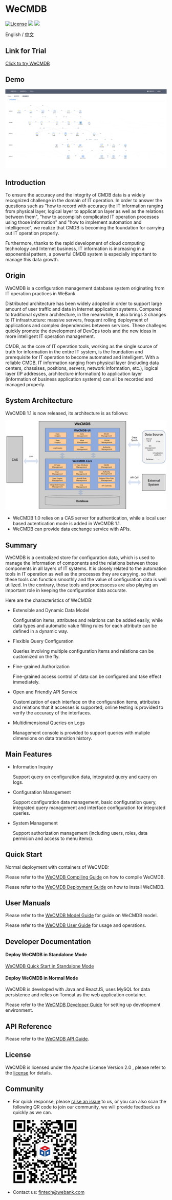 # WeCMDB

[![License](https://img.shields.io/badge/License-Apache%202.0-blue.svg)](https://opensource.org/licenses/Apache-2.0)
![](https://img.shields.io/badge/language-java-orange.svg)
![](https://img.shields.io/badge/language-vue-green.svg)

English / [中文](README.md)

## Link for Trial
[Click to try WeCMDB](http://106.53.80.138/cmdb/index.html#/)<br>

## Demo
<img src="./cmdb-wiki/docs/manual/images/ci-data-management.gif" />

## Introduction
To ensure the accuracy and the integrity of CMDB data is a widely recognized challenge in the domain of IT operation. In order to answer the questions such as "how to record with accuracy the IT information ranging from physical layer, logical layer to application layer as well as the relations between them", "how to accomplish complicated IT operation processes using those information" and "how to implement automation and intelligence", we realize that CMDB is becoming the foundation for carrying out IT operation properly. 

Furthermore, thanks to the rapid development of cloud computing technology and Internet business, IT information is increasing in a exponential pattern, a powerful CMDB system is especially important to manage this data growth. 

## Origin
WeCMDB is a configuration management database system originating from IT operation practices in WeBank. 

Distributed architecture has been widely adopted in order to support large amount of user traffic and data in Internet application systems. Compared to traditional system architecture, in the meanwhile, it also brings 3 changes to IT infrastructure: massive servers, frequent rolling deployment of applications and complex dependencies between services. These challeges quickly promote the development of DevOps tools and the new ideas in more intelligent IT operation management.

CMDB, as the core of IT operation tools, working as the single source of truth for information in the entire IT system, is the foundation and prerequisite for IT operation to become automated and intelligent. With a reliable CMDB, IT information ranging from physical layer (including data centers, chassises, positions, servers, network information, etc.), logical layer (IP addresses, architecture information) to application layer (information of business application systems) can all be recorded and managed properly.

## System Architecture
WeCMDB 1.1 is now released, its architecture is as follows: 

![WeCMDB System Architecture](cmdb-wiki/images/wecmdb_arch_en.png) 

- WeCMDB 1.0 relies on a CAS server for authentication, while a local user based autentication mode is added in WeCMDB 1.1.
- WeCMDB can provide data exchange service with APIs.

## Summary
WeCMDB is a centralized store for configuration data, which is used to manage the information of components and the relations between those components in all layers of IT systems. It is closely related to the automation tools in IT operation as well as the processes they are caryying, so that these tools can function smoothly and the value of configuration data is well utilized. In the contrary, those tools and processcess are also playing an important role in keeping the configuration data accurate.

Here are the characteristics of WeCMDB:

- Extensible and Dynamic Data Model

  Configuration items, attributes and relations can be added easily, while data types and automatic value filling rules for each attribute can be defined in a dynamic way. 

- Flexible Query Configuration

  Queries involving multiple configuration items and relations can be customized on the fly.
  
- Fine-grained Authorization

  Fine-grained access control of data can be configured and take effect immediately.
  
- Open and Friendly API Service

  Customization of each interface on the configuration items, attributes and relations that it accesses is supported; online testing is provided to verify the accuracy of the interfaces.
  
- Multidimensional Queries on Logs

  Management console is provided to support queries with muliple dimensions on data transition history.

## Main Features
- Information Inquiry

  Support query on configuration data, integrated query and query on logs. 

- Configuration Management

  Support configuration data management, basic configuration query, integrated query management and interface configuration for integrated queries.

- System Management

  Support authorization management (including users, roles, data permision and access to menu items).
  
## Quick Start
Normal deployment with containers of WeCMDB:

Please refer to the [WeCMDB Compiling Guide](cmdb-wiki/docs/install/wecmdb_compile_guide.md) on how to compile WeCMDB.

Please refer to the [WeCMDB Deployment Guide](cmdb-wiki/docs/install/wecmdb_install_guide.md) on how to install WeCMDB.

## User Manuals
Please refer to the [WeCMDB Model Guide](cmdb-wiki/docs/manual/wecmdb_model_guide.md) for guide on WeCMDB model.

Please refer to the [WeCMDB User Guide](cmdb-wiki/docs/manual/wecmdb_user_guide.md) for usage and operations.

## Developer Documentation
#### Deploy WeCMDB in Standalone Mode
[WeCMDB Quick Start in Standalone Mode](cmdb-wiki/docs/developer/wecmdb_local_standalone_guide.md)

#### Deploy WeCMDB in Normal Mode
WeCMDB is developed with Java and ReactJS, uses MySQL for data persistence and relies on Tomcat as the web application container.

Please refer to the [WeCMDB Developer Guide](cmdb-wiki/docs/developer/wecmdb_developer_guide.md) for setting up development environment.

## API Reference
Please refer to the [WeCMDB API Guide](cmdb-wiki/docs/api/wecmdb_api_guide.md).

## License
WeCMDB is licensed under the Apache License Version 2.0 , please refer to the [license](LICENSE) for details.

## Community
- For quick response, please [raise an issue](https://github.com/WeBankPartners/we-cmdb/issues/new/choose) to us, or you can also scan the following QR code to join our community, we will provide feedback as quickly as we can.

  <div align="left">
  <img src="cmdb-wiki/images/wecube_qr_code.png"  height="200" width="200">
  </div>

- Contact us: fintech@webank.com